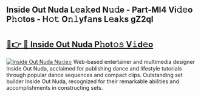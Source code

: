 ## Inside Out Nuda L𝚎a𝚔ed N𝚞𝚍e - Part-Ml4 Vi𝚍𝚎o P𝚑𝚘tos - H𝚘𝚝 O𝚗𝚕yf𝚊ns L𝚎a𝚔s gZ2qI

# <h2><a href="http://kf05vz.oniu.top/?m=Inside+Out+Nuda">🔗👉 🔴 Inside Out Nuda P𝚑ot𝚘𝚜 V𝚒d𝚎o</a></h2>

[![Inside Out Nuda Nu𝚍e𝚜](https://i.imgur.com/0qMVB7G.gif)](http://kf05vz.oniu.top/?m=Inside+Out+Nuda)
Web-based entertainer and multimedia designer Inside Out Nuda, acclaimed for publishing dance and lifestyle tutorials through popular dance sequences and compact clips. Outstanding set builder Inside Out Nuda, recognized for their remarkable abilities and accomplishments in constructing sets.  
